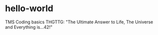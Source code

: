 # hello-world
TMS Coding basics 
THGTTG: "The Ultimate Answer to Life, The Universe and Everything is...42!"
